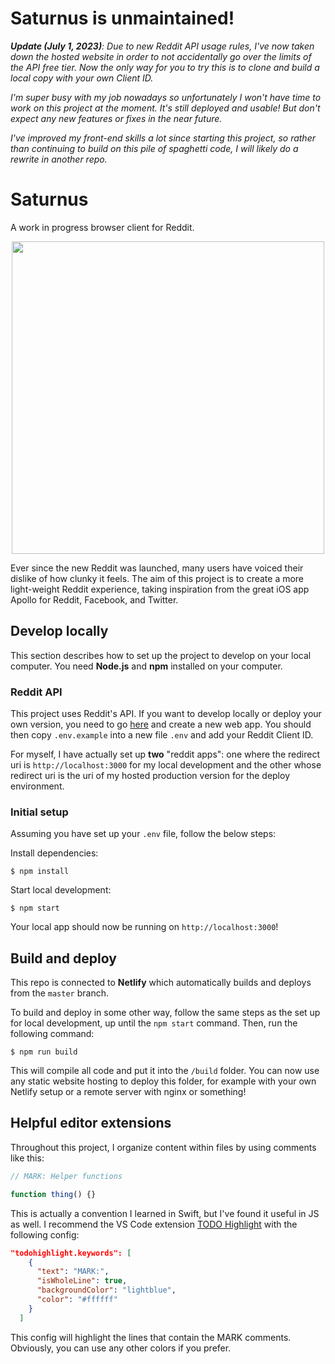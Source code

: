 # Saturnus is unmaintained!

_**Update (July 1, 2023)**: Due to new Reddit API usage rules, I've now taken down the hosted website in order to not accidentally go over the limits of the API free tier. Now the only way for you to try this is to clone and build a local copy with your own Client ID._

_I'm super busy with my job nowadays so unfortunately I won't have time to work on this project at the moment. It's still deployed and usable! But don't expect any new features or fixes in the near future._

_I've improved my front-end skills a lot since starting this project, so rather than continuing to build on this pile of spaghetti code, I will likely do a rewrite in another repo._

# Saturnus

A work in progress browser client for Reddit.

<p align="center">
<img src="./docs/saturnus.png" width="500px">
</p>

Ever since the new Reddit was launched, many users have voiced their dislike of how clunky it feels. The aim of this project is to create a more light-weight Reddit experience, taking inspiration from the great iOS app Apollo for Reddit, Facebook, and Twitter.

## Develop locally

This section describes how to set up the project to develop on your local computer. You need **Node.js** and **npm** installed on your computer.

### Reddit API

This project uses Reddit's API. If you want to develop locally or deploy your own version, you need to go [here](https://ssl.reddit.com/prefs/apps/) and create a new web app. You should then copy `.env.example` into a new file `.env` and add your Reddit Client ID.

For myself, I have actually set up **two** "reddit apps": one where the redirect uri is `http://localhost:3000` for my local development and the other whose redirect uri is the uri of my hosted production version for the deploy environment.

### Initial setup

Assuming you have set up your `.env` file, follow the below steps:

Install dependencies:

```
$ npm install
```

Start local development:

```
$ npm start
```

Your local app should now be running on `http://localhost:3000`!

## Build and deploy

This repo is connected to **Netlify** which automatically builds and deploys from the `master` branch.

To build and deploy in some other way, follow the same steps as the set up for local development, up until the `npm start` command. Then, run the following command:

```
$ npm run build
```

This will compile all code and put it into the `/build` folder. You can now use any static website hosting to deploy this folder, for example with your own Netlify setup or a remote server with nginx or something!

## Helpful editor extensions

Throughout this project, I organize content within files by using comments like this:

```js
// MARK: Helper functions

function thing() {}
```

This is actually a convention I learned in Swift, but I've found it useful in JS as well. I recommend the VS Code extension [TODO Highlight](https://marketplace.visualstudio.com/items?itemName=wayou.vscode-todo-highlight) with the following config:

```json
"todohighlight.keywords": [
    {
      "text": "MARK:",
      "isWholeLine": true,
      "backgroundColor": "lightblue",
      "color": "#ffffff"
    }
  ]
```

This config will highlight the lines that contain the MARK comments. Obviously, you can use any other colors if you prefer.

